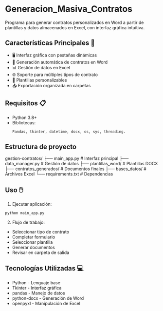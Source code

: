 # Generacion_Masiva_Contratos
Programa para generar contratos personalizados en Word a partir de plantillas y datos almacenados en Excel, con interfaz gráfica intuitiva.

## Características Principales 🚀
- 🖥️ Interfaz gráfica con pestañas dinámicas
- 📄 Generación automática de contratos en Word
- 📊 Gestión de datos en Excel
- 🌐 Soporte para múltiples tipos de contrato
- 🔄 Plantillas personalizables
- 📤 Exportación organizada en carpetas

## Requisitos 📋
- Python 3.8+
- Bibliotecas:
  ```bash
  Pandas, tkinter, datetime, docx, os, sys, threading.

## Estructura de proyecto
gestion-contratos/
├── main_app.py            # Interfaz principal
├── data_manager.py        # Gestión de datos
├── plantillas_word/       # Plantillas DOCX
├── contratos_generados/   # Documentos finales
├── bases_datos/           # Archivos Excel
└── requirements.txt       # Dependencias

## Uso 🖱️
1. Ejecutar aplicación:
```bash
python main_app.py
```

2. Flujo de trabajo:

- Seleccionar tipo de contrato
- Completar formulario
- Seleccionar plantilla
- Generar documentos
- Revisar en carpeta de salida
  
## Tecnologías Utilizadas 💻
- Python - Lenguaje base
- Tkinter - Interfaz gráfica
- pandas - Manejo de datos
- python-docx - Generación de Word
- openpyxl - Manipulación de Excel

